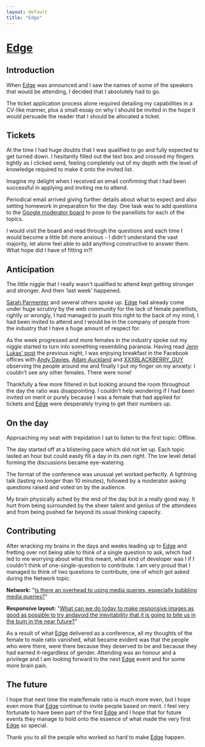 ```yaml
---
layout: default
title: "Edge"
---
```


# [Edge](http://www.edgeconf.com)

## Introduction

When [Edge](http://www.edgeconf.com) was announced and I saw the names of some of the speakers that would be attending, I decided that I absolutely had to go. 

The ticket application process alone required detailing my capabilities in a CV-like manner, plus a small essay on why I should be invited in the hope it would persuade the reader that I should be allocated a ticket.

## Tickets

At the time I had huge doubts that I was qualified to go and fully expected to get turned down. I hesitantly filled out the text box and crossed my fingers tightly as I clicked send, feeling completely out of my depth with the level of knowledge required to make it onto the invited list.

Imagine my delight when I received an email confirming that I had been successful in applying and inviting me to attend. 

Periodical email arrived giving further details about what to expect and also setting homework in preparation for the day. One task was to add questions to the [Google moderator board](http://www.google.com/moderator/#16/e=1fddb1) to pose to the panellists for each of the topics. 

I would visit the board and read through the questions and each time I would become a little bit more anxious - I didn't understand the vast majority, let alone feel able to add anything constructive to answer them. What hope did I have of fitting in?!

## Anticipation

The little niggle that I really wasn't qualified to attend kept getting stronger and stronger. And then 'last week' happened.

[Sarah Parmenter](http://www.sazzy.co.uk/2013/02/speaking-up/) and several others spoke up. [Edge](http://www.edgeconf.com) had already come under huge scrutiny by the web community for the lack of female panellists, rightly or wrongly, I had managed to push this right to the back of my mind, I had been invited to attend and I would be in the company of people from the industry that I have a huge amount of respect for. 

As the week progressed and more females in the industry spoke out my niggle started to turn into something resembling paranoia. Having read [Jenn Lukas' post](http://ladiesintech.com/the-one-person-you-can-convince-to-be-a-public-speaker/) the previous night, I was enjoying breakfast in the Facebook offices with [Andy Davies](http://www.twitter.com/andydavies), [Adam Auckland](http://www.twitter.com/adamauckland) and [XXXBLACKBERRY_GUY](http://www.twitter.com/) observing the people around me and finally I put my finger on my anxiety: I couldn't see any other females. There were none!

Thankfully a few more filtered in but looking around the room throughout the day the ratio was disappointing. I couldn't help wondering if I had been invited on merit or purely because I was a female that had applied for tickets and [Edge](http://www.edgeconf.com) were desperately trying to get their numbers up.

## On the day

Approaching my seat with trepidation I sat to listen to the first topic: Offline.

The day started off at a blistering pace which did not let up. Each topic lasted an hour but could easily fill a day in its own right. The low level detail forming the discussions became eye-watering.

The format of the conference was unusual yet worked perfectly. A lightning talk (lasting no longer than 10 minutes), followed by a moderator asking questions raised and voted on by the audience. 

My brain physically ached by the end of the day but in a really good way. It hurt from being surrounded by the sheer talent and genius of the attendees and from being pushed far beyond its usual thinking capacity.

## Contributing

After wracking my brains in the days and weeks leading up to [Edge](http://www.edgeconf.com) and fretting over not being able to think of a single question to ask, which had led to me worrying about what this meant, what kind of developer was I if I couldn't think of one-single-question to contribute. I am very proud that I managed to think of two questions to contribute, one of which got asked during the Network topic.

**Network:** "[Is there an overhead to using media queries, especially bubbling media queries?](http://goo.gl/mod/h8fB)"

**Responsive layout:** "[What can we do today to make responsive images as good as possible to try andavoid the inevitability that it is going to bite us in the bum in the near future?](http://goo.gl/mod/aPxO)"

As a result of what [Edge](http://www.edgeconf.com) delivered as a conference, all my thoughts of the female to male ratio vanished, what became evident was that the people who were there, were there because they deserved to be and because they had  earned it-regardless of gender. Attending was an honour and a privilege and I am looking forward to the next [Edge](http://www.edgeconf.com) event and for some more brain pain.

## The future

I hope that next time the male/female ratio is much more even, but I hope even more that [Edge](http://www.edgeconf.com) continue to invite people based on merit. I feel very fortunate to have been part of the first [Edge](http://www.edgeconf.com) and I hope that for future events they manage to hold onto the essence of what made the very first [Edge](http://www.edgeconf.com) so special.

Thank you to all the people who worked so hard to make [Edge](http://www.edgeconf.com) happen.
